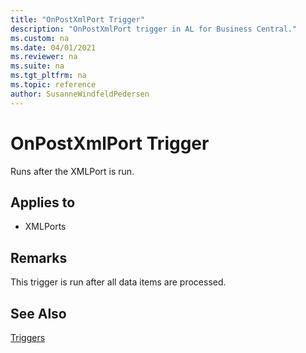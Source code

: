 ```yaml
---
title: "OnPostXmlPort Trigger"
description: "OnPostXmlPort trigger in AL for Business Central."
ms.custom: na
ms.date: 04/01/2021
ms.reviewer: na
ms.suite: na
ms.tgt_pltfrm: na
ms.topic: reference
author: SusanneWindfeldPedersen
---
```



# OnPostXmlPort Trigger
Runs after the XMLPort is run.  
  
## Applies to  
- XMLPorts  
  
## Remarks  
 This trigger is run after all data items are processed.  
  
## See Also  
 [Triggers](devenv-triggers.md)